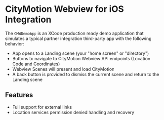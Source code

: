 # CityMotion Webview for iOS Integration

The `CMWDemoApp` is an XCode production ready demo application that simulates a 
typical partner integration third-party app with the following behavior:

- App opens to a Landing scene (your "home screen" or "directory")
- Buttons to navigate to CityMotion Webview API endpoints (Location Code and Coordinates)
- Webview Scenes will present and load CityMotion
- A back button is provided to dismiss the current scene and return to the Landing scene

## Features

- Full support for external links
- Location services permission denied handling and recovery